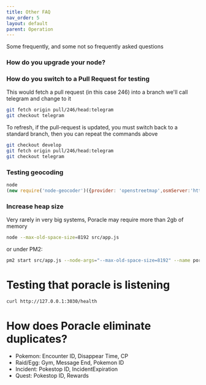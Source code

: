 ```yaml
---
title: Other FAQ
nav_order: 5
layout: default
parent: Operation
---
```


Some frequently, and some not so frequently asked questions

### How do you upgrade your node?

### How do you switch to a Pull Request for testing

This would fetch a pull request (in this case 246) into a branch
we'll call telegram and change to it

```bash
git fetch origin pull/246/head:telegram
git checkout telegram
```

To refresh, if the pull-request is updated, you must switch back to
a standard branch, then you can repeat the commands above

```bash
git checkout develop
git fetch origin pull/246/head:telegram
git checkout telegram
```

### Testing geocoding

```js
node
(new require('node-geocoder')({provider: 'openstreetmap',osmServer:'http://10.4.2.41:7070'}).reverse({lat:52,lon:1})).then(console.log)
```

### Increase heap size

Very rarely in very big systems, Poracle may require more than 2gb of 
memory

```sh
node --max-old-space-size=8192 src/app.js
```

or under PM2:
```sh
pm2 start src/app.js --node-args="--max-old-space-size=8192" --name poracle
```

# Testing that poracle is listening

```sh
curl http://127.0.0.1:3030/health
```


# How does Poracle eliminate duplicates?

* Pokemon: Encounter ID, Disappear Time, CP
* Raid/Egg: Gym, Message End, Pokemon ID
* Incident: Pokestop ID, IncidentExpiration
* Quest: Pokestop ID, Rewards
